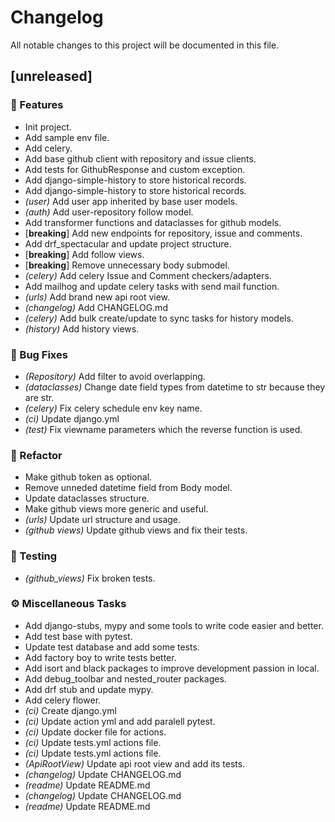 # Changelog

All notable changes to this project will be documented in this file.

## [unreleased]

### 🚀 Features

- Init project.
- Add sample env file.
- Add celery.
- Add base github client with repository and issue clients.
- Add tests for GithubResponse and custom exception.
- Add django-simple-history to store historical records.
- Add django-simple-history to store historical records.
- *(user)* Add user app inherited by base user models.
- *(auth)* Add user-repository follow model.
- Add transformer functions and dataclasses for github models.
- [**breaking**] Add new endpoints for repository, issue and comments.
- Add drf_spectacular and update project structure.
- [**breaking**] Add follow views.
- [**breaking**] Remove unnecessary body submodel.
- *(celery)* Add celery Issue and Comment checkers/adapters.
- Add mailhog and update celery tasks with send mail function.
- *(urls)* Add brand new api root view.
- *(changelog)* Add CHANGELOG.md
- *(celery)* Add bulk create/update to sync tasks for history models.
- *(history)* Add history views.

### 🐛 Bug Fixes

- *(Repository)* Add filter to avoid overlapping.
- *(dataclasses)* Change date field types from datetime to str because they are str.
- *(celery)* Fix celery schedule env key name.
- *(ci)* Update django.yml
- *(test)* Fix viewname parameters which the reverse function is used.

### 🚜 Refactor

- Make github token as optional.
- Remove unneded datetime field from Body model.
- Update dataclasses structure.
- Make github views more generic and useful.
- *(urls)* Update url structure and usage.
- *(github views)* Update github views and fix their tests.

### 🧪 Testing

- *(github_views)* Fix broken tests.

### ⚙️ Miscellaneous Tasks

- Add django-stubs, mypy and some tools to write code easier and better.
- Add test base with pytest.
- Update test database and add some tests.
- Add factory boy to write tests better.
- Add isort and black packages to improve development passion in local.
- Add debug_toolbar and nested_router packages.
- Add drf stub and update mypy.
- Add celery flower.
- *(ci)* Create django.yml
- *(ci)* Update action yml and add paralell pytest.
- *(ci)* Update docker file for actions.
- *(ci)* Update tests.yml actions file.
- *(ci)* Update tests.yml actions file.
- *(ApiRootView)* Update api root view and add its tests.
- *(changelog)* Update CHANGELOG.md
- *(readme)* Update README.md
- *(changelog)* Update CHANGELOG.md
- *(readme)* Update README.md

<!-- generated by git-cliff -->
